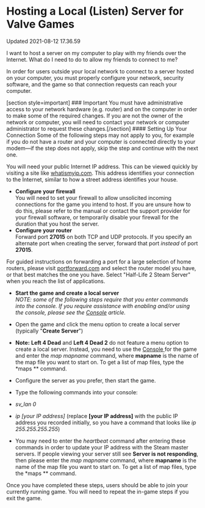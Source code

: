 # Hosting a Local (Listen) Server for Valve Games
Updated 2021-08-12 17.36.59

I want to host a server on my computer to play with my friends over the Internet. What do I need to do to allow my friends to connect to me?  
  
In order for users outside your local network to connect to a server hosted on your computer, you must properly configure your network, security software, and the game so that connection requests can reach your computer.  
  
[section style=important] ### Important
You must have administrative access to your network hardware (e.g. router) and on the computer in order to make some of the required changes. If you are not the owner of the network or computer, you will need to contact your network or computer administrator to request these changes.[/section] #### Setting Up Your Connection
Some of the following steps may not apply to you, for example if you do not have a router and your computer is connected directly to your modem—if the step does not apply, skip the step and continue with the next one.  
  
You will need your public Internet IP address. This can be viewed quickly by visiting a site like [whatismyip.com](http://www.whatismyip.com/). This address identifies your connection to the Internet, similar to how a street address identifies your house.  
  

* **Configure your firewall**  
You will need to set your firewall to allow unsolicited incoming connections for the game you intend to host. If you are unsure how to do this, please refer to the manual or contact the support provider for your firewall software, or temporarily disable your firewall for the duration that you host the server.
* **Configure your router**  
Forward port **27015** on both TCP and UDP protocols. If you specify an alternate port when creating the server, forward that port *instead* of port **27015**.  
  
For guided instructions on forwarding a port for a large selection of home routers, please visit [portforward.com](http://www.portforward.com/) and select the router model you have, or that best matches the one you have. Select "Half-Life 2 Steam Server" when you reach the list of applications.
* **Start the game and create a local server**  
*NOTE: some of the following steps require that you enter commands into the console. If you require assistance with enabling and/or using the console, please see the* [*Console*](https://help.steampowered.com/en/faqs/view/4700-D10E-26BE-DDDD) *article.*  
  

* Open the game and click the menu option to create a local server (typically "**Create Server**") 
* **Note:**  **Left 4 Dead** and **Left 4 Dead 2** do not feature a menu option to create a local server. Instead, you need to use the [Console ](https://help.steampowered.com/en/faqs/view/4700-D10E-26BE-DDDD)for the game and enter the *map mapname* command, where **mapname** is the name of the map file you want to start on. To get a list of map files, type the *maps ** command.
* Configure the server as you prefer, then start the game.
* Type the following commands into your console:  
  

* *sv_lan 0*
* *ip [your IP address]* (replace **[your IP address]** with the public IP address you recorded initially, so you have a command that looks like *ip 255.255.255.255*)
* You may need to enter the *heartbeat* command after entering these commands in order to update your IP address with the Steam master servers. If people viewing your server still see **Server is not responding**, then please enter the *map mapname* command, where **mapname** is the name of the map file you want to start on. To get a list of map files, type the *maps ** command.

  
  
Once you have completed these steps, users should be able to join your currently running game. You will need to repeat the in-game steps if you exit the game.